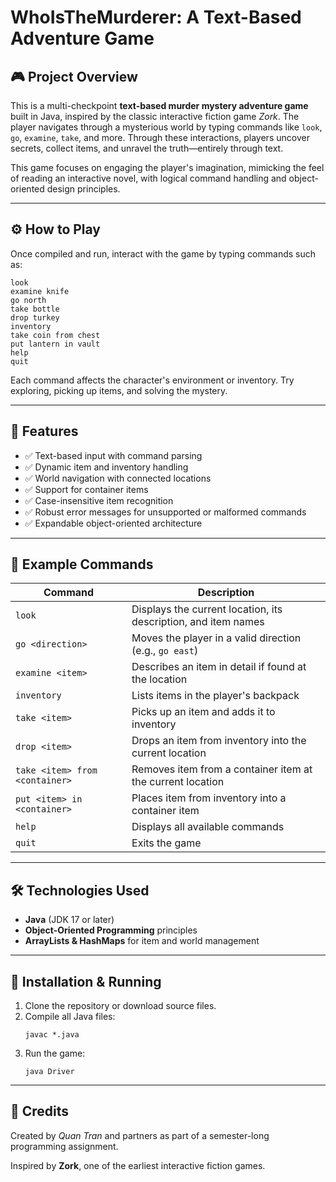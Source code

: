 # WhoIsTheMurderer: A Text-Based Adventure Game

## 🎮 Project Overview

This is a multi-checkpoint **text-based murder mystery adventure game** built in Java, inspired by the classic interactive fiction game *Zork*. The player navigates through a mysterious world by typing commands like `look`, `go`, `examine`, `take`, and more. Through these interactions, players uncover secrets, collect items, and unravel the truth—entirely through text.

This game focuses on engaging the player's imagination, mimicking the feel of reading an interactive novel, with logical command handling and object-oriented design principles.

---

## ⚙️ How to Play

Once compiled and run, interact with the game by typing commands such as:

```
look
examine knife
go north
take bottle
drop turkey
inventory
take coin from chest
put lantern in vault
help
quit
```

Each command affects the character's environment or inventory. Try exploring, picking up items, and solving the mystery.

---

## 🔧 Features

- ✅ Text-based input with command parsing
- ✅ Dynamic item and inventory handling
- ✅ World navigation with connected locations
- ✅ Support for container items
- ✅ Case-insensitive item recognition
- ✅ Robust error messages for unsupported or malformed commands
- ✅ Expandable object-oriented architecture

---

## 🧪 Example Commands

| Command                  | Description                                                        |
|--------------------------|--------------------------------------------------------------------|
| `look`                  | Displays the current location, its description, and item names     |
| `go <direction>`        | Moves the player in a valid direction (e.g., `go east`)            |
| `examine <item>`        | Describes an item in detail if found at the location               |
| `inventory`             | Lists items in the player's backpack                               |
| `take <item>`           | Picks up an item and adds it to inventory                          |
| `drop <item>`           | Drops an item from inventory into the current location             |
| `take <item> from <container>` | Removes item from a container item at the current location    |
| `put <item> in <container>`   | Places item from inventory into a container item              |
| `help`                  | Displays all available commands                                    |
| `quit`                  | Exits the game                                                     |

---

## 🛠️ Technologies Used

- **Java** (JDK 17 or later)
- **Object-Oriented Programming** principles
- **ArrayLists & HashMaps** for item and world management

---

## 📌 Installation & Running

1. Clone the repository or download source files.
2. Compile all Java files:
   ```
   javac *.java
   ```
3. Run the game:
   ```
   java Driver
   ```

---

## 📣 Credits

Created by *Quan Tran* and partners as part of a semester-long programming assignment.

Inspired by **Zork**, one of the earliest interactive fiction games.
